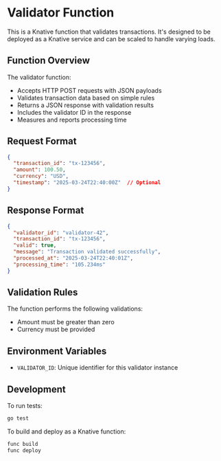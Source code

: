 # Validator Function

This is a Knative function that validates transactions. It's designed to be deployed as a Knative service and can be scaled to handle varying loads.

## Function Overview

The validator function:
- Accepts HTTP POST requests with JSON payloads
- Validates transaction data based on simple rules
- Returns a JSON response with validation results
- Includes the validator ID in the response
- Measures and reports processing time

## Request Format

```json
{
  "transaction_id": "tx-123456",
  "amount": 100.50,
  "currency": "USD",
  "timestamp": "2025-03-24T22:40:00Z"  // Optional
}
```

## Response Format

```json
{
  "validator_id": "validator-42",
  "transaction_id": "tx-123456",
  "valid": true,
  "message": "Transaction validated successfully",
  "processed_at": "2025-03-24T22:40:01Z",
  "processing_time": "105.234ms"
}
```

## Validation Rules

The function performs the following validations:
- Amount must be greater than zero
- Currency must be provided

## Environment Variables

- `VALIDATOR_ID`: Unique identifier for this validator instance

## Development

To run tests:

```bash
go test
```

To build and deploy as a Knative function:

```bash
func build
func deploy